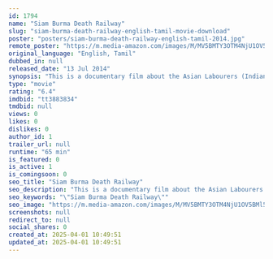 ```yaml
---
id: 1794
name: "Siam Burma Death Railway"
slug: "siam-burma-death-railway-english-tamil-movie-download"
poster: "posters/siam-burma-death-railway-english-tamil-2014.jpg"
remote_poster: "https://m.media-amazon.com/images/M/MV5BMTY3OTM4NjU1OV5BMl5BanBnXkFtZTgwODk0MDczMjE@._V1_SX300.jpg"
original_language: "English, Tamil"
dubbed_in: null
released_date: "13 Jul 2014"
synopsis: "This is a documentary film about the Asian Labourers (Indian Tamils, Burmese and Javanese) who worked like slaves at Siam (Thailand) - Burma death railway line during WWII. The names of the above Labourers are unknown to the world..."
type: "movie"
rating: "6.4"
imdbid: "tt3883834"
tmdbid: null
views: 0
likes: 0
dislikes: 0
author_id: 1
trailer_url: null
runtime: "65 min"
is_featured: 0
is_active: 1
is_comingsoon: 0
seo_title: "Siam Burma Death Railway"
seo_description: "This is a documentary film about the Asian Labourers (Indian Tamils, Burmese and Javanese) who worked like slaves at Siam (Thailand) - Burma death railway line during WWII. The names of the above Labourers are unknown to the world..."
seo_keywords: "\"Siam Burma Death Railway\""
seo_image: "https://m.media-amazon.com/images/M/MV5BMTY3OTM4NjU1OV5BMl5BanBnXkFtZTgwODk0MDczMjE@._V1_SX300.jpg"
screenshots: null
redirect_to: null
social_shares: 0
created_at: 2025-04-01 10:49:51
updated_at: 2025-04-01 10:49:51
---
```


